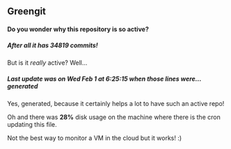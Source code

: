 ## Greengit

#### Do you wonder why this repository is so active?

##### After all it has 34819 commits!

But is it *really* active? Well...

##### Last update was on Wed Feb 1 at 6:25:15 when those lines were... generated

Yes, generated, because it certainly helps a lot to have such an active repo!

Oh and there was **28%** disk usage on the machine
where there is the cron updating this file.

Not the best way to monitor a VM in the cloud but it works! :)
